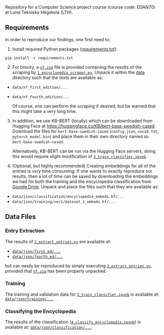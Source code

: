 Repository for a Computer Science project course (course code: EDAN70) at Lund Tekniska Högskola (LTH).

## Requirements
In order to reproduce our findings, one first need to:

1. Install required Python packages ([requirements.txt](requirements.txt)):
```
pip install -r requirements.txt
```
2. For brevity, a [`nf.zip`](data/nf.zip) file is provided containing the results of the scraping by [`1_encyclopedia_scraper.py`](1_encyclopedia_scraper.py). Unpack it within the [data](data) directory such that the texts are available as:
- `data/nf_first_edition/...`
- `data/nf_fourth_edition/...`

    Of course, one can perform the scraping if desired, but be warned that this might take a very long time.

3. In addition, we use KB-BERT (locally) which can be downloaded from Hugging Face at https://huggingface.co/KB/bert-base-swedish-cased. Download the files for `bert-base-swedish-cased` (`config.json`, `vocab.txt`, `pytorch_model.bin`) and place them in their own directory named `kb-bert-base-swedish-cased`. 

    Alternatively, KB-BERT can be run via the Hugging Face servers, doing this would require slight modification of [`3_train_classifier.ipynb`](3_train_classifier.ipynb).

4. (Optional, but highly recommended) Creating embeddings for all of the entries is *very* time consuming. If one wants to exactly reproduce our results, then a lot of time can be saved by downloading the embeddings we had for both the training and the encyclopedia classification from [Google Drive](https://drive.google.com/drive/folders/1ZXSYUmf82o3Nu84I2FmWAz6plqRUZw_M?usp=sharing). Unpack and place the files such that they are available as:
- `data/json/classification/encyclopedia_embeds.hf/...`
- `data/json/training/ver1/dataset_1_embeds.hf/...`




## Data Files

### Entry Extraction
The results of [`2_extract_entries.py`](2_extract_entries.py) are available at:
- [`data/json/first_ed/...`](data/json/first_ed/)
- [`data/json/fourth_ed/...`](data/json/fourth_ed/)

but can easily be reproduced by simply executing [`2_extract_entries.py`](2_extract_entries.py), provided that [`nf.zip`](data/nf.zip) has been properly unpacked.

### Training
The training and validation data for [`3_train_classifier.ipynb`](3_train_classifier.ipynb) is available at: [`data/json/training/...`](data/json/training/)

### Classifying the Encyclopedia
The results of the classification ([`4_classify_encyclopedia.ipynb`](4_classify_encyclopedia.ipynb)) is available at: [`data/json/classification/...`](data/json/classification/)
